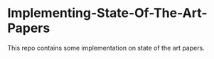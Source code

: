 # Implementing-State-Of-The-Art-Papers 
This repo contains some implementation on state of the art papers. 
